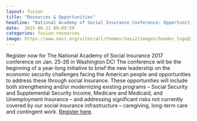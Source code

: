```yaml
---
layout: fusion
title: "Resources & Opportunities"
headline: "National Academy of Social Insurance Conference: Opportunities and Challenges Facing the New Leadership and the American People"
date:  2015-08-21 09:09:59
categories: fusion-resources
image: https://www.nasi.org/sites/all/themes/nasi2/images/header_logo@2x.png
---
```

Register now for The National Academy of Social Insurance 2017 conference on Jan. 25-26 in Washington DC! The conference will be the beginning of a year-long initiative to brief the new leadership on the economic security challenges facing the American people and opportunities to address these through social insurance. These opportunities will include both strengthening and/or modernizing existing programs – Social Security and Supplemental Security Income, Medicare and Medicaid, and Unemployment Insurance – and addressing significant risks not currently covered by our social insurance infrastructure – caregiving, long-term care and contingent work. <a href="http://bit.ly/2iaoi8C">Register here</a>. 